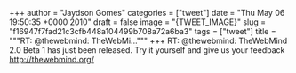 
+++
author = "Jaydson Gomes"
categories = ["tweet"]
date = "Thu May 06 19:50:35 +0000 2010"
draft = false
image = "{TWEET_IMAGE}"
slug = "f16947f7fad21c3cfb448a104499b708a72a6ba3"
tags = ["tweet"]
title = """RT: @thewebmind: TheWebMi..."""
+++
RT: @thewebmind: TheWebMind 2.0 Beta 1 has just been released. Try it yourself and give us your feedback http://thewebmind.org/

